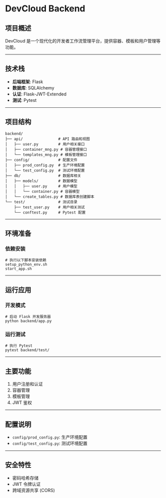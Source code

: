 # DevCloud Backend

## 项目概述

DevCloud 是一个现代化的开发者工作流管理平台，提供容器、模板和用户管理等功能。

* * *

## 技术栈

* **后端框架**: Flask
* **数据库**: SQLAlchemy
* **认证**: Flask-JWT-Extended
* **测试**: Pytest

* * *

## 项目结构

    backend/
    ├── api/                # API 路由和视图
    │   ├── user.py         # 用户相关接口
    │   ├── container_mng.py # 容器管理接口
    │   └── templates_mng.py # 模板管理接口
    ├── config/             # 配置文件
    │   ├── prod_config.py  # 生产环境配置
    │   └── test_config.py  # 测试环境配置
    ├── db/                 # 数据库相关
    │   ├── models/         # 数据模型
    │   │   ├── user.py     # 用户模型
    │   │   └── container.py # 容器模型
    │   └── create_tables.py # 数据库表创建脚本
    └── test/               # 测试目录
        ├── test_user.py    # 用户相关测试
        └── conftest.py     # Pytest 配置

* * *

## 环境准备

### 依赖安装

    # 执行以下脚本安装依赖
    setup_python_env.sh
    start_app.sh

* * *

## 运行应用

### 开发模式

    # 启动 Flask 开发服务器
    python backend/app.py

### 运行测试

    # 执行 Pytest
    pytest backend/test/

* * *

## 主要功能

1. 用户注册和认证
2. 容器管理
3. 模板管理
4. JWT 鉴权

* * *

## 配置说明

* `config/prod_config.py`: 生产环境配置
* `config/test_config.py`: 测试环境配置

* * *

## 安全特性

* 密码哈希存储
* JWT 令牌认证
* 跨域资源共享 (CORS)